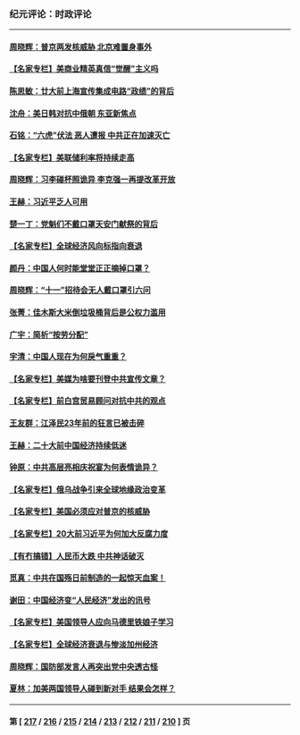 ### 纪元评论：时政评论
---
#### [周晓辉：普京两发核威胁 北京难置身事外](../../pages/nsc1025/n13838193.md) 
#### [【名家专栏】美商业精英真信“觉醒”主义吗](../../pages/nsc1025/n13836995.md) 
#### [陈思敏：廿大前上海宣传集成电路“政绩”的背后](../../pages/nsc1025/n13837731.md) 
#### [沈舟：美日韩对抗中俄朝 东亚新焦点](../../pages/nsc1025/n13837607.md) 
#### [石铭：“六虎”伏法 恶人遭报 中共正在加速灭亡](../../pages/nsc1025/n13837648.md) 
#### [【名家专栏】美联储利率将持续走高](../../pages/nsc1025/n13836990.md) 
#### [周晓辉：习李碰杯照诡异 李克强一再提改革开放](../../pages/nsc1025/n13837371.md) 
#### [王赫：习近平乏人可用](../../pages/nsc1025/n13837065.md) 
#### [楚一丁：党魁们不戴口罩天安门献祭的背后](../../pages/nsc1025/n13837002.md) 
#### [【名家专栏】全球经济风向标指向衰退](../../pages/nsc1025/n13836790.md) 
#### [颜丹：中国人何时能堂堂正正摘掉口罩？](../../pages/nsc1025/n13836900.md) 
#### [周晓辉：“十一”招待会无人戴口罩引六问](../../pages/nsc1025/n13836914.md) 
#### [张菁：佳木斯大米倒垃圾桶背后是公权力滥用](../../pages/nsc1025/n13836893.md) 
#### [广宇：简析“按劳分配”](../../pages/nsc1025/n13836897.md) 
#### [宇清：中国人现在为何戾气重重？](../../pages/nsc1025/n13836889.md) 
#### [【名家专栏】美媒为啥要刊登中共宣传文章？](../../pages/nsc1025/n13836801.md) 
#### [【名家专栏】前白宫贸易顾问对抗中共的观点](../../pages/nsc1025/n13836781.md) 
#### [王友群：江泽民23年前的狂言已被击碎](../../pages/nsc1025/n13836529.md) 
#### [王赫：二十大前中国经济持续低迷](../../pages/nsc1025/n13836676.md) 
#### [钟原：中共高层亮相庆祝宴为何表情诡异？](../../pages/nsc1025/n13836572.md) 
#### [【名家专栏】俄乌战争引来全球地缘政治变革](../../pages/nsc1025/n13836239.md) 
#### [【名家专栏】美国必须应对普京的核威胁](../../pages/nsc1025/n13836219.md) 
#### [【名家专栏】20大前习近平为何加大反腐力度](../../pages/nsc1025/n13836224.md) 
#### [【有冇搞错】人民币大跌 中共神话破灭](../../pages/nsc1025/n13835616.md) 
#### [觅真：中共在国殇日前制造的一起惊天血案！](../../pages/nsc1025/n13836016.md) 
#### [谢田：中国经济变“人民经济”发出的讯号](../../pages/nsc1025/n13835608.md) 
#### [【名家专栏】美国领导人应向马德里铁娘子学习](../../pages/nsc1025/n13835411.md) 
#### [【名家专栏】全球经济衰退与惨淡加州经济](../../pages/nsc1025/n13835408.md) 
#### [周晓辉：国防部发言人再突出党中央透古怪](../../pages/nsc1025/n13835623.md) 
#### [夏林：加美两国领导人碰到新对手 结果会怎样？](../../pages/nsc1025/n13835552.md) 

---
#### 第 [ [217](./217.md) / [216](./216.md) / [215](./215.md) / [214](./214.md) / [213](./213.md) / [212](./212.md) / [211](./211.md) / [210](./210.md) ] 页
